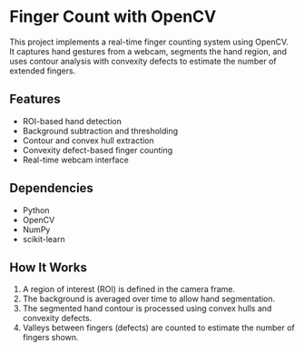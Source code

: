 # Finger Count with OpenCV

This project implements a real-time finger counting system using OpenCV. It captures hand gestures from a webcam, segments the hand region, and uses contour analysis with convexity defects to estimate the number of extended fingers.

## Features
- ROI-based hand detection
- Background subtraction and thresholding
- Contour and convex hull extraction
- Convexity defect-based finger counting
- Real-time webcam interface

## Dependencies
- Python
- OpenCV
- NumPy
- scikit-learn

## How It Works
1. A region of interest (ROI) is defined in the camera frame.
2. The background is averaged over time to allow hand segmentation.
3. The segmented hand contour is processed using convex hulls and convexity defects.
4. Valleys between fingers (defects) are counted to estimate the number of fingers shown.
